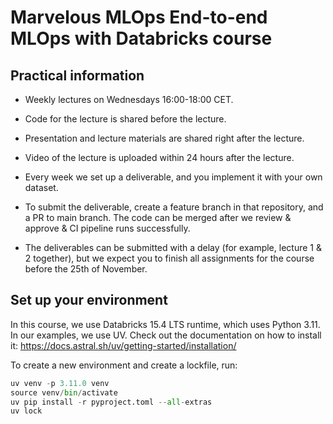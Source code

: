 # Marvelous MLOps End-to-end MLOps with Databricks course

## Practical information

- Weekly lectures on Wednesdays 16:00-18:00 CET.
- Code for the lecture is shared before the lecture.
- Presentation and lecture materials are shared right after the lecture.
- Video of the lecture is uploaded within 24 hours after the lecture.

- Every week we set up a deliverable, and you implement it with your own dataset.
- To submit the deliverable, create a feature branch in that repository, and a PR to main branch. The code can be merged after we review & approve & CI pipeline runs successfully.
- The deliverables can be submitted with a delay (for example, lecture 1 & 2 together), but we expect you to finish all assignments for the course before the 25th of November.

## Set up your environment

In this course, we use Databricks 15.4 LTS runtime, which uses Python 3.11.
In our examples, we use UV. Check out the documentation on how to install it: <https://docs.astral.sh/uv/getting-started/installation/>

To create a new environment and create a lockfile, run:

```python
uv venv -p 3.11.0 venv
source venv/bin/activate
uv pip install -r pyproject.toml --all-extras
uv lock
```
